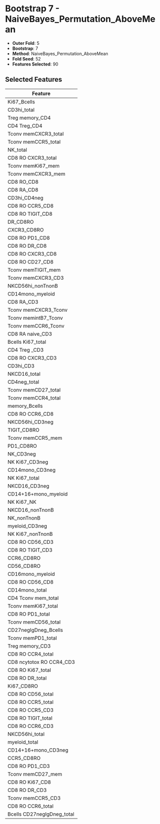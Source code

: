 # Bootstrap 7 - NaiveBayes_Permutation_AboveMean

- **Outer Fold**: 5
- **Bootstrap**: 7
- **Method**: NaiveBayes_Permutation_AboveMean
- **Fold Seed**: 52
- **Features Selected**: 90

## Selected Features

| Feature |
|---------|
| Ki67_Bcells |
| CD3hi_total |
| Treg memory_CD4 |
| CD4 Treg_CD4 |
| Tconv memCXCR3_total |
| Tconv memCCR5_total |
| NK_total |
| CD8 RO CXCR3_total |
| Tconv memKi67_mem |
| Tconv memCXCR3_mem |
| CD8 RO_CD8 |
| CD8 RA_CD8 |
| CD3hi_CD4neg |
| CD8 RO CCR5_CD8 |
| CD8 RO TIGIT_CD8 |
| DR_CD8RO |
| CXCR3_CD8RO |
| CD8 RO PD1_CD8 |
| CD8 RO DR_CD8 |
| CD8 RO CXCR3_CD8 |
| CD8 RO CD27_CD8 |
| Tconv memTIGIT_mem |
| Tconv memCXCR3_CD3 |
| NKCD56hi_nonTnonB |
| CD14mono_myeloid |
| CD8 RA_CD3 |
| Tconv memCXCR3_Tconv |
| Tconv memintB7_Tconv |
| Tconv memCCR6_Tconv |
| CD8 RA naive_CD3 |
| Bcells Ki67_total |
| CD4 Treg _CD3 |
| CD8 RO CXCR3_CD3 |
| CD3hi_CD3 |
| NKCD16_total |
| CD4neg_total |
| Tconv memCD27_total |
| Tconv memCCR4_total |
| memory_Bcells |
| CD8 RO CCR6_CD8 |
| NKCD56hi_CD3neg |
| TIGIT_CD8RO |
| Tconv memCCR5_mem |
| PD1_CD8RO |
| NK_CD3neg |
| NK Ki67_CD3neg |
| CD14mono_CD3neg |
| NK Ki67_total |
| NKCD16_CD3neg |
| CD14+16+mono_myeloid |
| NK Ki67_NK |
| NKCD16_nonTnonB |
| NK_nonTnonB |
| myeloid_CD3neg |
| NK Ki67_nonTnonB |
| CD8 RO CD56_CD3 |
| CD8 RO TIGIT_CD3 |
| CCR6_CD8RO |
| CD56_CD8RO |
| CD16mono_myeloid |
| CD8 RO CD56_CD8 |
| CD14mono_total |
| CD4 Tconv mem_total |
| Tconv memKi67_total |
| CD8 RO PD1_total |
| Tconv memCD56_total |
| CD27negIgDneg_Bcells |
| Tconv memPD1_total |
| Treg memory_CD3 |
| CD8 RO CCR4_total |
| CD8 ncytotox RO CCR4_CD3 |
| CD8 RO Ki67_total |
| CD8 RO DR_total |
| Ki67_CD8RO |
| CD8 RO CD56_total |
| CD8 RO CCR5_total |
| CD8 RO CCR5_CD3 |
| CD8 RO TIGIT_total |
| CD8 RO CCR6_CD3 |
| NKCD56hi_total |
| myeloid_total |
| CD14+16+mono_CD3neg |
| CCR5_CD8RO |
| CD8 RO PD1_CD3 |
| Tconv memCD27_mem |
| CD8 RO Ki67_CD8 |
| CD8 RO DR_CD3 |
| Tconv memCCR5_CD3 |
| CD8 RO CCR6_total |
| Bcells CD27negIgDneg_total |
